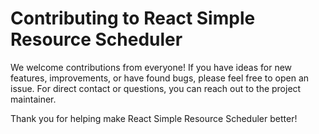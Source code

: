 # Contributing to React Simple Resource Scheduler

We welcome contributions from everyone! If you have ideas for new features, improvements, or have found bugs, please feel free to open an issue. For direct contact or questions, you can reach out to the project maintainer.

Thank you for helping make React Simple Resource Scheduler better!